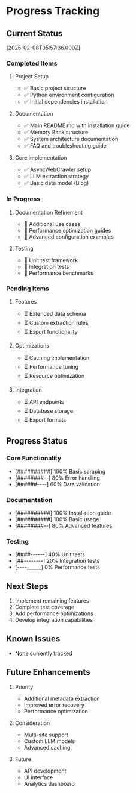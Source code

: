 # Progress Tracking

## Current Status
[2025-02-08T05:57:36.000Z]

### Completed Items
1. Project Setup
   - ✅ Basic project structure
   - ✅ Python environment configuration
   - ✅ Initial dependencies installation

2. Documentation
   - ✅ Main README.md with installation guide
   - ✅ Memory Bank structure
   - ✅ System architecture documentation
   - ✅ FAQ and troubleshooting guide

3. Core Implementation
   - ✅ AsyncWebCrawler setup
   - ✅ LLM extraction strategy
   - ✅ Basic data model (Blog)

### In Progress
1. Documentation Refinement
   - 🔄 Additional use cases
   - 🔄 Performance optimization guides
   - 🔄 Advanced configuration examples

2. Testing
   - 🔄 Unit test framework
   - 🔄 Integration tests
   - 🔄 Performance benchmarks

### Pending Items
1. Features
   - ⏳ Extended data schema
   - ⏳ Custom extraction rules
   - ⏳ Export functionality

2. Optimizations
   - ⏳ Caching implementation
   - ⏳ Performance tuning
   - ⏳ Resource optimization

3. Integration
   - ⏳ API endpoints
   - ⏳ Database storage
   - ⏳ Export formats

## Progress Status

### Core Functionality
- [##########] 100% Basic scraping
- [########--] 80% Error handling
- [######----] 60% Data validation

### Documentation
- [##########] 100% Installation guide
- [##########] 100% Basic usage
- [########--] 80% Advanced features

### Testing
- [####------] 40% Unit tests
- [##--------] 20% Integration tests
- [----______] 0% Performance tests

## Next Steps
1. Implement remaining features
2. Complete test coverage
3. Add performance optimizations
4. Develop integration capabilities

## Known Issues
- None currently tracked

## Future Enhancements
1. Priority
   - Additional metadata extraction
   - Improved error recovery
   - Performance optimization

2. Consideration
   - Multi-site support
   - Custom LLM models
   - Advanced caching

3. Future
   - API development
   - UI interface
   - Analytics dashboard
